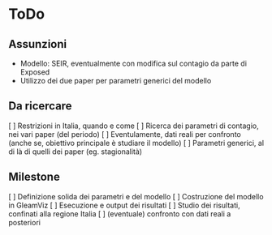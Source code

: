 
# ToDo

## Assunzioni

- Modello: SEIR, eventualmente con modifica sul contagio da parte di Exposed
- Utilizzo dei due paper per parametri generici del modello

## Da ricercare

[ ] Restrizioni in Italia, quando e come
[ ] Ricerca dei parametri di contagio, nei vari paper (del periodo)
[ ] Eventulamente, dati reali per confronto (anche se, obiettivo principale è studiare il modello)
[ ] Parametri generici, al di là di quelli dei paper (eg. stagionalità)

## Milestone

[ ] Definizione solida dei parametri e del modello
[ ] Costruzione del modello in GleamViz
[ ] Esecuzione e output dei risultati
[ ] Studio dei risultati, confinati alla regione Italia
[ ] (eventuale) confronto con dati reali a posteriori
